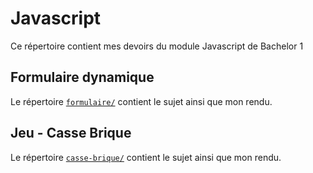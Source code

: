 # Javascript

Ce répertoire contient mes devoirs du module Javascript de Bachelor 1

## Formulaire dynamique

Le répertoire [`formulaire/`](./formulaire) contient le sujet ainsi que mon rendu.

## Jeu - Casse Brique

Le répertoire [`casse-brique/`](./casse-brique) contient le sujet ainsi que mon rendu.